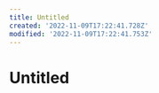 ```yaml
---
title: Untitled
created: '2022-11-09T17:22:41.728Z'
modified: '2022-11-09T17:22:41.753Z'
---
```


# Untitled
